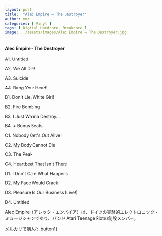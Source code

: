 ```yaml
---
layout: post
title:  "Alec Empire – The Destroyer"
author: mmr
categories: [ Vinyl ]
tags: [ Digital Hardcore, Breakcore ]
image: ../assets/images/Alec Empire – The Destroyer.jpg
---
```


#### Alec Empire – The Destroyer

A1. Untitled

A2. We All Die!

A3. Suicide

A4. Bang Your Head!

B1. Don't Lie, White Girl!

B2. Fire Bombing

B3. I Just Wanna Destroy…

B4. + Bonus Beats

C1. Nobody Get's Out Alive!

C2. My Body Cannot Die

C3. The Peak

C4. Heartbeat That Isn't There

D1. I Don't Care What Happens

D2. My Face Would Crack

D3. Pleasure Is Our Business (Live!)

D4. Untitled

Alec Empire（アレック・エンパイア）は、ドイツの実験的エレクトロニック・ミュージシャンであり、バンド Atari Teenage Riotの創設メンバー。

[メルカリで購入](https://jp.mercari.com/item/m94890989911){: .button1}

